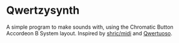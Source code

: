 # Qwertzysynth

A simple program to make sounds with, using the Chromatic Button Accordeon B
System layout. Inspired by [shric/midi](https://github.com/shric/midi/) and [Qwertuoso](https://www.linusakesson.net/software/qwertuoso/index.php).
